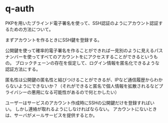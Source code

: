 # q-auth
PKPを用いたブラインド電子署名を使って、SSH認証のようにアカウント認証するための方法について。

まずアカウントを作るときにSSH鍵を登録する。

公開鍵を使って確率的電子署名を作ることができれば一見別のように見えるパスナンバーを使ってすべてのアカウントをにアクセスすることができるというもの。
ブロックチェーンの存在を仮定して、ログイン情報を匿名化できるような認証方法にする。

匿名性は公開鍵の匿名性と結びつけることができるが、IPなど通信履歴からわからないようにできないか？（それができると匿名で個人情報を拡散されるなどプライバシーの悪用になる可能性があるので何とかしたい）

ユーザーはサービスのアカウント作成時にSSHの公開鍵だけを登録すればいい。
しかし連絡が取れるようにしなければならない。
アカウントにないときは、サーバがメールサービスを提供するとか。

